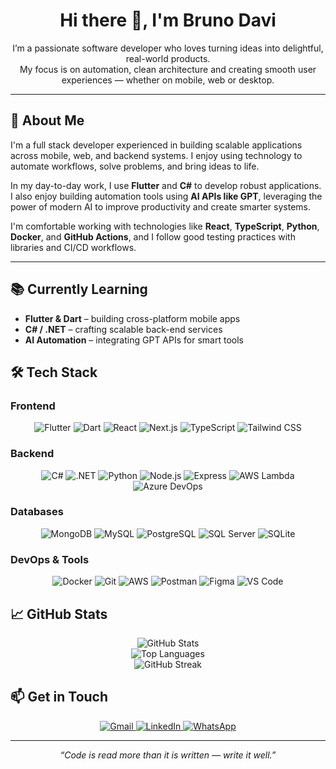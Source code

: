 <h1 align="center">Hi there 👋, I'm Bruno Davi</h1>

<p align="center">
  I’m a passionate software developer who loves turning ideas into delightful, real-world products.<br/>
  My focus is on automation, clean architecture and creating smooth user experiences — whether on mobile, web or desktop.
</p>

---

## 🧾 About Me

I'm a full stack developer experienced in building scalable applications across mobile, web, and backend systems. I enjoy using technology to automate workflows, solve problems, and bring ideas to life.

In my day-to-day work, I use **Flutter** and **C#** to develop robust applications. I also enjoy building automation tools using **AI APIs like GPT**, leveraging the power of modern AI to improve productivity and create smarter systems.

I'm comfortable working with technologies like **React**, **TypeScript**, **Python**, **Docker**, and **GitHub Actions**, and I follow good testing practices with libraries and CI/CD workflows.

---

## 📚 Currently Learning

* **Flutter & Dart** – building cross-platform mobile apps
* **C# / .NET** – crafting scalable back-end services
* **AI Automation** – integrating GPT APIs for smart tools

## 🛠 Tech Stack

### Frontend

<div align="center">

![Flutter](https://img.shields.io/badge/Flutter-02569B?style=for-the-badge\&logo=flutter\&logoColor=white)
![Dart](https://img.shields.io/badge/Dart-0175C2?style=for-the-badge\&logo=dart\&logoColor=white)
![React](https://img.shields.io/badge/React-20232A?style=for-the-badge\&logo=react\&logoColor=61DAFB)
![Next.js](https://img.shields.io/badge/Next.js-000000?style=for-the-badge\&logo=nextdotjs\&logoColor=white)
![TypeScript](https://img.shields.io/badge/TypeScript-3178C6?style=for-the-badge\&logo=typescript\&logoColor=white)
![Tailwind CSS](https://img.shields.io/badge/Tailwind_CSS-38B2AC?style=for-the-badge\&logo=tailwind-css\&logoColor=white)

</div>

### Backend

<div align="center">

![C#](https://img.shields.io/badge/CSharp-239120?style=for-the-badge\&logo=csharp\&logoColor=white)
![.NET](https://img.shields.io/badge/.NET-512BD4?style=for-the-badge\&logo=dotnet\&logoColor=white)
![Python](https://img.shields.io/badge/Python-3776AB?style=for-the-badge\&logo=python\&logoColor=white)
![Node.js](https://img.shields.io/badge/Node.js-339933?style=for-the-badge\&logo=nodedotjs\&logoColor=white)
![Express](https://img.shields.io/badge/Express.js-000000?style=for-the-badge\&logo=express\&logoColor=white)
![AWS Lambda](https://img.shields.io/badge/AWS%20Lambda-FF9900?style=for-the-badge\&logo=aws-lambda\&logoColor=white)
![Azure DevOps](https://img.shields.io/badge/Azure%20DevOps-0078D7?style=for-the-badge\&logo=azure-devops\&logoColor=white)

</div>

### Databases

<div align="center">

![MongoDB](https://img.shields.io/badge/MongoDB-47A248?style=for-the-badge\&logo=mongodb\&logoColor=white)
![MySQL](https://img.shields.io/badge/MySQL-4479A1?style=for-the-badge\&logo=mysql\&logoColor=white)
![PostgreSQL](https://img.shields.io/badge/PostgreSQL-336791?style=for-the-badge\&logo=postgresql\&logoColor=white)
![SQL Server](https://img.shields.io/badge/SQL%20Server-CC2927?style=for-the-badge\&logo=microsoft-sql-server\&logoColor=white)
![SQLite](https://img.shields.io/badge/SQLite-003B57?style=for-the-badge\&logo=sqlite\&logoColor=white)

</div>

### DevOps & Tools

<div align="center">

![Docker](https://img.shields.io/badge/Docker-2496ED?style=for-the-badge\&logo=docker\&logoColor=white)
![Git](https://img.shields.io/badge/Git-F05032?style=for-the-badge\&logo=git\&logoColor=white)
![AWS](https://img.shields.io/badge/AWS-232F3E?style=for-the-badge\&logo=amazon-aws\&logoColor=white)
![Postman](https://img.shields.io/badge/Postman-FF6C37?style=for-the-badge\&logo=postman\&logoColor=white)
![Figma](https://img.shields.io/badge/Figma-F24E1E?style=for-the-badge\&logo=figma\&logoColor=white)
![VS Code](https://img.shields.io/badge/VS%20Code-007ACC?style=for-the-badge\&logo=visual-studio-code\&logoColor=white)

</div>

## 📈 GitHub Stats

<div align="center">
  <img src="https://github-readme-stats.vercel.app/api?username=brunodavi&show_icons=true&hide_border=true&theme=gruvbox&bg_color=00000000&title_color=2f80ed&text_color=38bdae" alt="GitHub Stats" /><br/>
  <img src="https://github-readme-stats.vercel.app/api/top-langs?username=brunodavi&layout=compact&theme=gruvbox&hide_border=true&bg_color=00000000&title_color=2f80ed&text_color=38bdae" alt="Top Languages" /><br/>
  <img src="https://streak-stats.demolab.com?user=brunodavi&theme=gruvbox&hide_border=true&background=FFFFFF00&dates=F8D347&currStreakNum=38bdae&currStreakLabel=2f80ed&sideNums=ffffff&sideLabels=38bdae" alt="GitHub Streak" />
</div>

## 📫 Get in Touch

<p align="center">
  <a href="mailto:brunodaviandrade2000@gmail.com">
    <img src="https://img.shields.io/badge/Gmail-D14836?style=for-the-badge&logo=gmail&logoColor=white" alt="Gmail"/>
  </a>
  <a href="https://www.linkedin.com/in/brunodavi">
    <img src="https://img.shields.io/badge/LinkedIn-0A66C2?style=for-the-badge&logo=linkedin&logoColor=white" alt="LinkedIn"/>
  </a>
  <a href="https://wa.me/5511987364471">
    <img src="https://img.shields.io/badge/WhatsApp-25D366?style=for-the-badge&logo=whatsapp&logoColor=white" alt="WhatsApp"/>
  </a>
</p>

---

<p align="center"><em>“Code is read more than it is written — write it well.”</em></p>
